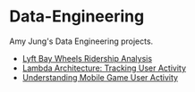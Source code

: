 # Data-Engineering
Amy Jung's Data Engineering projects.

- [Lyft Bay Wheels Ridership Analysis](https://github.com/redcarrott/Data-Engineering/blob/main/projects/Lyft_Bay_Wheels_Ridership.ipynb)
- [Lambda Architecture: Tracking User Activity](https://github.com/redcarrott/Data-Engineering/blob/main/projects/Tracking_User_Activity.ipynb)
- [Understanding Mobile Game User Activity](https://github.com/redcarrott/Data-Engineering/blob/main/projects/Understanding_User_Behavior/README.md)

